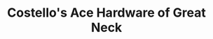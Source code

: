 ---
title: "Costello's Ace Hardware of Great Neck"
url: /great-neck/costellos-ace-hardware-of-great-neck/
shop: Eisenwaren
---